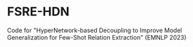 # FSRE-HDN
Code for "HyperNetwork-based Decoupling  to Improve Model Generalization for Few-Shot Relation Extraction" (EMNLP 2023)
